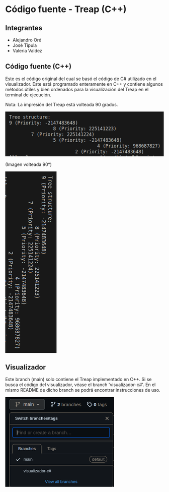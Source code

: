 # Código fuente - Treap (C++)

## Integrantes
- Alejandro Oré
- José Tipula
- Valeria Valdez

## Código fuente (C++)

Este es el código original del cual se basó el código de C# utilizado en el visualizador. Este está programado enteramente en C++ y contiene algunos métodos útiles y bien ordenados para la visualización del Treap en el terminal de ejecución.

Nota: La impresión del Treap está volteada 90 grados.

![Alt text](img1.png)

(Imagen volteada 90°)

![Alt text](img2.png)

## Visualizador

Este branch (main) solo contiene el Treap implementado en C++. Si se busca el código del visualizador, véase el branch 'visualizador-c#'. En el mismo README de dicho branch se podrá encontrar instrucciones de uso.

![Alt text](img3.png)